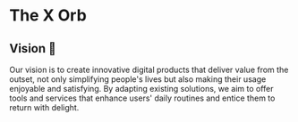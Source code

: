 # The X Orb  

## Vision 🌈
Our vision is to create innovative digital products that deliver value from the outset, not only simplifying people's lives but also making their usage enjoyable and satisfying. By adapting existing solutions, we aim to offer tools and services that enhance users' daily routines and entice them to return with delight.

<!--

**Here are some ideas to get you started:**

🙋‍♀️ A short introduction - what is your organization all about?
🌈 Contribution guidelines - how can the community get involved?
👩‍💻 Useful resources - where can the community find your docs? Is there anything else the community should know?
🍿 Fun facts - what does your team eat for breakfast?
🧙 Remember, you can do mighty things with the power of [Markdown](https://docs.github.com/github/writing-on-github/getting-started-with-writing-and-formatting-on-github/basic-writing-and-formatting-syntax)
-->
